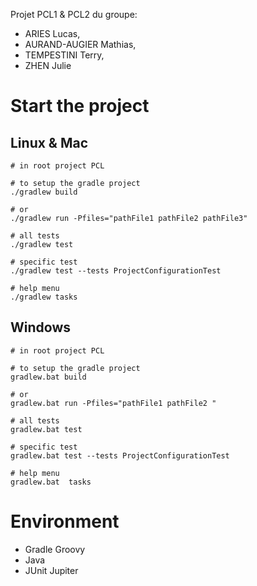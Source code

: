 Projet PCL1 & PCL2 du groupe:
- ARIES Lucas,
- AURAND-AUGIER Mathias,
- TEMPESTINI Terry,
- ZHEN Julie

# Start the project

## Linux & Mac
```shell
# in root project PCL

# to setup the gradle project 
./gradlew build

# or
./gradlew run -Pfiles="pathFile1 pathFile2 pathFile3"

# all tests
./gradlew test

# specific test 
./gradlew test --tests ProjectConfigurationTest

# help menu 
./gradlew tasks
```
## Windows
```shell
# in root project PCL

# to setup the gradle project 
gradlew.bat build

# or
gradlew.bat run -Pfiles="pathFile1 pathFile2 "

# all tests
gradlew.bat test

# specific test 
gradlew.bat test --tests ProjectConfigurationTest

# help menu 
gradlew.bat  tasks
```

# Environment
- Gradle Groovy
- Java
- JUnit Jupiter
